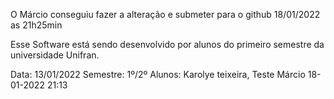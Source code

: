 O Márcio conseguiu fazer a alteração e submeter para o github 18/01/2022 as 21h25min

Esse Software está sendo desenvolvido por alunos do primeiro semestre da universidade Unifran.

Data: 13/01/2022
Semestre: 1º/2º
Alunos: Karolye teixeira, 
Teste Márcio 18-01-2022 21:13       